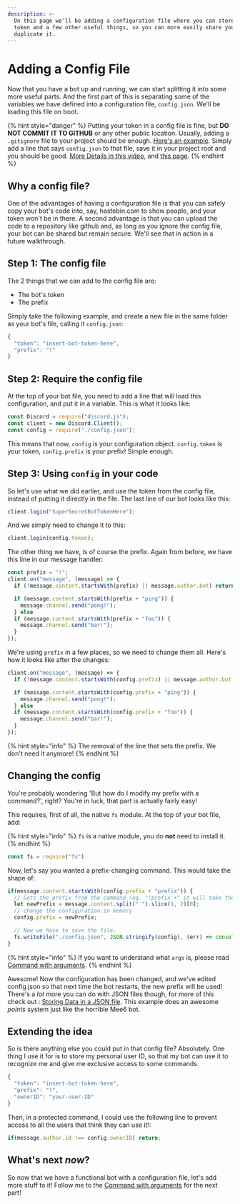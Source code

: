 ```yaml
---
description: >-
  On this page we'll be adding a configuration file where you can store your
  token and a few other useful things, so you can more easily share your code or
  duplicate it.
---
```


# Adding a Config File

Now that you have a bot up and running, we can start splitting it into some more useful parts. And the first part of this is separating some of the variables we have defined into a configuration file, `config.json`. We'll be loading this file on boot.

{% hint style="danger" %}
Putting your token in a config file is fine, but **DO NOT COMMIT IT TO GITHUB** or any other public location. Usually, adding a `.gitignore` file to your project should be enough. [Here's an example](https://github.com/github/gitignore/blob/master/Node.gitignore). Simply add a line that says `config.json` to that file, save it in your project root and you should be good. [More Details in this video](https://www.youtube.com/watch?v=iyNIHQkVGao), and [this page](../other-guides/using-git-to-share-and-update-code.md).
{% endhint %}

## Why a config file?

One of the advantages of having a configuration file is that you can safely copy your bot's code into, say, hastebin.com to show people, and your token won't be in there. A second advantage is that you can upload the code to a repository like github and, as long as you ignore the config file, your bot can be shared but remain secure. We'll see that in action in a future walkthrough.

## Step 1: The config file

The 2 things that we can add to the config file are:

* The bot's token
* The prefix

Simply take the following example, and create a new file in the same folder as your bot's file, calling it `config.json`:

```javascript
{
  "token": "insert-bot-token-here",
  "prefix": "!"
}
```

## Step 2: Require the config file

At the top of your bot file, you need to add a line that will load this configuration, and put it in a variable. This is what it looks like:

```javascript
const Discord = require("discord.js");
const client = new Discord.Client();
const config = require("./config.json");
```

This means that now, `config` is your configuration object. `config.token` is your token, `config.prefix` is your prefix! Simple enough.

## Step 3: Using `config` in your code

So let's use what we did earlier, and use the token from the config file, instead of putting it directly in the file. The last line of our bot looks like this:

```javascript
client.login("SuperSecretBotTokenHere");
```

And we simply need to change it to this:

```javascript
client.login(config.token);
```

The other thing we have, is of course the prefix. Again from before, we have this line in our message handler:

```javascript
const prefix = "!";
client.on("message", (message) => {
  if (!message.content.startsWith(prefix) || message.author.bot) return;

  if (message.content.startsWith(prefix + "ping")) {
    message.channel.send("pong!");
  } else
  if (message.content.startsWith(prefix + "foo")) {
    message.channel.send("bar!");
  }
});
```

We're using `prefix` in a few places, so we need to change them all. Here's how it looks like after the changes:

```javascript
client.on("message", (message) => {
  if (!message.content.startsWith(config.prefix) || message.author.bot) return;

  if (message.content.startsWith(config.prefix + "ping")) {
    message.channel.send("pong!");
  } else
  if (message.content.startsWith(config.prefix + "foo")) {
    message.channel.send("bar!");
  }
});
```

{% hint style="info" %}
The removal of the line that sets the prefix. We don't need it anymore!
{% endhint %}

## Changing the config

You're probably wondering 'But how do I modify my prefix with a command?', right? You're in luck, that part is actually fairly easy!

This requires, first of all, the native `fs` module. At the top of your bot file, add:

{% hint style="info" %}
`fs` is a native module, you do **not** need to install it.
{% endhint %}

```javascript
const fs = require("fs")
```

Now, let's say you wanted a prefix-changing command. This would take the shape of:

```javascript
if(message.content.startsWith(config.prefix + "prefix")) {
  // Gets the prefix from the command (eg. "!prefix +" it will take the "+" from it)
  let newPrefix = message.content.split(" ").slice(1, 2)[0];
  // change the configuration in memory
  config.prefix = newPrefix;

  // Now we have to save the file.
  fs.writeFile("./config.json", JSON.stringify(config), (err) => console.error);
}
```

{% hint style="info" %}
If you want to understand what `args` is, please read [Command with arguments](command-with-arguments.md).
{% endhint %}

Awesome! Now the configuration has been changed, and we've edited config.json so that next time the bot restarts, the new prefix will be used! There's a _lot_ more you can do with JSON files though, for more of this check out : [Storing Data in a JSON file](../coding-guides/json-based-points-system.md). This example does an awesome _points_ system just like the horrible Mee6 bot.

## Extending the idea

So is there anything else you could put in that config file? Absolutely. One thing I use it for is to store my personal user ID, so that my bot can use it to recognize me and give me exclusive access to some commands.

```javascript
{
  "token": "insert-bot-token-here",
  "prefix": "!",
  "ownerID": "your-user-ID"
}
```

Then, in a protected command, I could use the following line to prevent access to all the users that think they can use it!:

```javascript
if(message.author.id !== config.ownerID) return;
```

## What's next _now_?

So now that we have a functional bot with a configuration file, let's add more stuff to it! Follow me to the [Command with arguments](command-with-arguments.md) for the next part!

